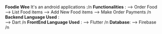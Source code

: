 **Foodie Wee**
It's an android applications :/n
**Functionalities** : 
          --> Order Food 
          --> List Food items 
          --> Add New Food items
          --> Make Order Payments /n
**Backend Language Used** :  
          --> Dart /n
**FrontEnd Language Used** :
          --> Flutter /n
**Database**:
          --> Firebase  /n
          
